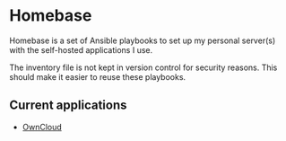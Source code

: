 # Homebase

Homebase is a set of Ansible playbooks to set up my personal server(s) with
the self-hosted applications I use.

The inventory file is not kept in version control for security reasons. This
should make it easier to reuse these playbooks.

## Current applications

* [OwnCloud](https://owncloud.org/)
